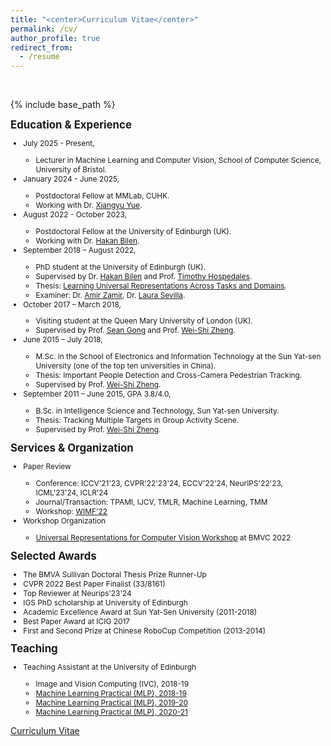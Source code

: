 ```yaml
---
title: "<center>Curriculum Vitae</center>"
permalink: /cv/
author_profile: true
redirect_from:
  - /resume
---
```


<br />

{% include base_path %}
<div>
<b style="font-size:120%">Education & Experience</b>
<ul style="font-size:85%">
  <li>July 2025 - Present,</li>
  <ul>
    <li>Lecturer in Machine Learning and Computer Vision, School of Computer Science, University of Bristol.</li>
  </ul>
  <li>January 2024 - June 2025,</li>
  <ul>
    <li>Postdoctoral Fellow at MMLab, CUHK.</li>
    <li>Working with Dr. <a href="https://xyue.io">Xiangyu Yue</a>.</li>
  </ul>
  <li>August 2022 - October 2023,</li>
  <ul>
    <li>Postdoctoral Fellow at the University of Edinburgh (UK).</li>
    <li>Working with Dr. <a href="http://homepages.inf.ed.ac.uk/hbilen/index.html">Hakan Bilen</a>.</li>
  </ul>
  <li>September 2018 – August 2022,</li>
  <ul>
    <li>PhD student at the University of Edinburgh (UK).</li>
    <li>Supervised by Dr. <a href="http://homepages.inf.ed.ac.uk/hbilen/index.html">Hakan Bilen</a> and Prof. <a href="https://homepages.inf.ed.ac.uk/thospeda/">Timothy Hospedales</a>.</li>
    <li>Thesis: <a href="https://era.ed.ac.uk/handle/1842/39625">Learning Universal Representations Across Tasks and Domains</a>.</li>
    <li>Examiner: Dr. <a href="https://vilab.epfl.ch/zamir/">Amir Zamir</a>, Dr. <a href="https://laurasevilla.me">Laura Sevilla</a>.</li>
  </ul>
  <li>October 2017 – March 2018,</li>
  <ul>
    <li>Visiting student at the Queen Mary University of London (UK).</li>
    <li>Supervised by Prof. <a href="http://www.eecs.qmul.ac.uk/~sgg/">Sean Gong</a> and Prof. <a href="http://www.isee-ai.cn/~zhwshi/index.html">Wei-Shi Zheng</a>.</li>
  </ul>
  <li>June 2015 – July 2018,</li>
  <ul>
    <li>M.Sc. in the School of Electronics and Information Technology at the Sun Yat-sen University (one of the top ten universities in China).</li>
    <li>Thesis: Important People Detection and Cross-Camera Pedestrian Tracking.</li>
    <li>Supervised by Prof. <a href="http://www.isee-ai.cn/~zhwshi/index.html">Wei-Shi Zheng</a>.</li>
  </ul>
  <li>September 2011 – June 2015,  GPA 3.8/4.0,</li>
  <ul>
    <li>B.Sc. in Intelligence Science and Technology, Sun Yat-sen University.</li>
    <li>Thesis: Tracking Multiple Targets in Group Activity Scene.</li>
    <li>Supervised by Prof. <a href="http://www.isee-ai.cn/~zhwshi/index.html">Wei-Shi Zheng</a>.</li>
  </ul>
</ul>
</div>

<div>
<b style="font-size:120%">Services & Organization</b>
<ul style="font-size:85%">
  <li>Paper Review</li>
  <ul>
    <li>Conference: ICCV'21'23, CVPR'22'23'24, ECCV'22'24, NeurIPS'22'23, ICML'23'24, ICLR'24</li>
    <li>Journal/Transaction: TPAMI, IJCV, TMLR, Machine Learning, TMM</li>
    <li>Workshop: <a href="https://what-is-motion-for.github.io">WIMF'22</a></li>
  </ul>
  <li>Workshop Organization</li>
  <ul>
    <li><a href="https://sites.google.com/view/universalrepresentations">Universal Representations for Computer Vision Workshop</a> at BMVC 2022</li>
  </ul>
</ul>
</div>

<div>
<b style="font-size:120%">Selected Awards</b>
<ul style="font-size:85%">
  <li>The BMVA Sullivan Doctoral Thesis Prize Runner-Up</li>
  <li>CVPR 2022 Best Paper Finalist (33/8161)</li>
  <li>Top Reviewer at Neurips'23'24</li>
  <li>IGS PhD scholarship at University of Edinburgh</li>
  <li>Academic Excellence Award at Sun Yat-Sen University (2011-2018)</li>
  <li>Best Paper Award at ICIG 2017</li>
  <li>First and Second Prize at Chinese RoboCup Competition (2013-2014)</li>
</ul>
</div>

<div>
<b style="font-size:120%">Teaching</b>
<ul style="font-size:85%">
  <li>Teaching Assistant at the University of Edinburgh</li>
  <ul>
    <li>Image and Vision Computing (IVC), 2018-19</li>
    <li><a href="http://www.inf.ed.ac.uk/teaching/courses/mlp/index-2018.html">Machine Learning Practical (MLP), 2018-19</a></li>
    <li><a href="http://www.inf.ed.ac.uk/teaching/courses/mlp/index-2019.html">Machine Learning Practical (MLP), 2019-20</a></li>
    <li><a href="http://www.inf.ed.ac.uk/teaching/courses/mlp/index-2019.html">Machine Learning Practical (MLP), 2020-21</a></li>
  </ul>
</ul>
</div>

[Curriculum Vitae](https://WeiHongLee.github.io/CV/CV.pdf)

